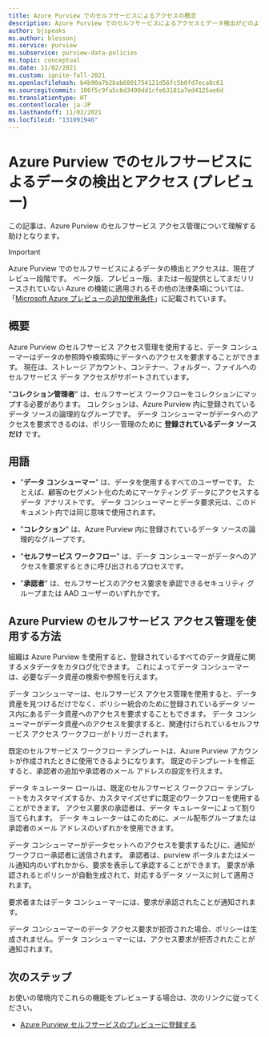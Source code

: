 ```yaml
---
title: Azure Purview でのセルフサービスによるアクセスの概念
description: Azure Purview でのセルフサービスによるアクセスとデータ検出がどのようなものかを理解し、ユーザーがそれをどのように利用できるかを確認します。
author: bjspeaks
ms.author: blessonj
ms.service: purview
ms.subservice: purview-data-policies
ms.topic: conceptual
ms.date: 11/02/2021
ms.custom: ignite-fall-2021
ms.openlocfilehash: b4b90a7b2bab6801754121d56fc5b0fd7eca8c61
ms.sourcegitcommit: 106f5c9fa5c6d3498dd1cfe63181a7ed4125ae6d
ms.translationtype: HT
ms.contentlocale: ja-JP
ms.lasthandoff: 11/02/2021
ms.locfileid: "131091946"
---
```

# <a name="azure-purview-self-service-data-discovery-and-access-preview"></a>Azure Purview でのセルフサービスによるデータの検出とアクセス (プレビュー)

この記事は、Azure Purview のセルフサービス アクセス管理について理解する助けとなります。

> [!IMPORTANT]
> Azure Purview でのセルフサービスによるデータの検出とアクセスは、現在プレビュー段階です。 ベータ版、プレビュー版、または一般提供としてまだリリースされていない Azure の機能に適用されるその他の法律条項については、「[Microsoft Azure プレビューの追加使用条件](https://azure.microsoft.com/support/legal/preview-supplemental-terms/)」に記載されています。

## <a name="overview"></a>概要

Azure Purview のセルフサービス アクセス管理を使用すると、データ コンシューマーはデータの参照時や検索時にデータへのアクセスを要求することができます。 現在は、ストレージ アカウント、コンテナー、フォルダー、ファイルへのセルフサービス データ アクセスがサポートされています。

"**コレクション管理者**" は、セルフサービス ワークフローをコレクションにマップする必要があります。 コレクションは、Azure Purview 内に登録されているデータ ソースの論理的なグループです。 データ コンシューマーがデータへのアクセスを要求できるのは、ポリシー管理のために **登録されているデータ ソースだけ** です。

## <a name="terminology"></a>用語

* "**データ コンシューマー**" は、データを使用するすべてのユーザーです。 たとえば、顧客のセグメント化のためにマーケティング データにアクセスするデータ アナリストです。 データ コンシューマーとデータ要求元は、このドキュメント内では同じ意味で使用されます。

* "**コレクション**" は、Azure Purview 内に登録されているデータ ソースの論理的なグループです。

* "**セルフサービス ワークフロー**" は、データ コンシューマーがデータへのアクセスを要求するときに呼び出されるプロセスです。

* "**承認者**" は、セルフサービスのアクセス要求を承認できるセキュリティ グループまたは AAD ユーザーのいずれかです。

## <a name="how-to-use-azure-purview-self-service-access-management"></a>Azure Purview のセルフサービス アクセス管理を使用する方法

組織は Azure Purview を使用すると、登録されているすべてのデータ資産に関するメタデータをカタログ化できます。 これによってデータ コンシューマーは、必要なデータ資産の検索や参照を行えます。  

データ コンシューマーは、セルフサービス アクセス管理を使用すると、データ資産を見つけるだけでなく、ポリシー統合のために登録されているデータ ソース内にあるデータ資産へのアクセスを要求することもできます。 データ コンシューマーがデータ資産へのアクセスを要求すると、関連付けられているセルフサービス アクセス ワークフローがトリガーされます。

既定のセルフサービス ワークフロー テンプレートは、Azure Purview アカウントが作成されたときに使用できるようになります。
既定のテンプレートを修正すると、承認者の追加や承認者のメール アドレスの設定を行えます。

データ キュレーター ロールは、既定のセルフサービス ワークフロー テンプレートをカスタマイズするか、カスタマイズせずに既定のワークフローを使用することができます。 アクセス要求の承認者は、データ キュレーターによって割り当てられます。 データ キュレーターはこのために、メール配布グループまたは承認者のメール アドレスのいずれかを使用できます。

データ コンシューマーがデータセットへのアクセスを要求するたびに、通知がワークフロー承認者に送信されます。 承認者は、purview ポータルまたはメール通知内のいずれかから、要求を表示して承認することができます。 要求が承認されるとポリシーが自動生成されて、対応するデータ ソースに対して適用されます。

要求者またはデータ コンシューマーには、要求が承認されたことが通知されます。

データ コンシューマーのデータ アクセス要求が拒否された場合、ポリシーは生成されません。データ コンシューマーには、アクセス要求が拒否されたことが通知されます。

## <a name="next-steps"></a>次のステップ

お使いの環境内でこれらの機能をプレビューする場合は、次のリンクに従ってください。

-  [Azure Purview セルフサービスのプレビューに登録する](https://aka.ms/opt-in-data-use-policy)
